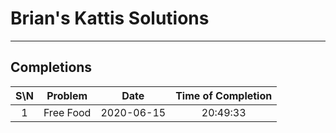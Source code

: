 # Brian's Kattis Solutions

---

## Completions
| S\N | Problem      |Date|Time of Completion  |
|:----:|:------------:|:---:|:----------------:|
| 1 | Free Food |2020-06-15|20:49:33|


